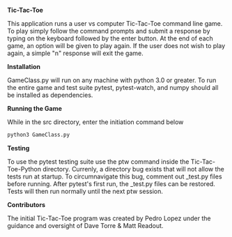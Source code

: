 **Tic-Tac-Toe**

This application runs a user vs computer Tic-Tac-Toe command line game. To play simply follow the command prompts and submit a response by typing on the keyboard followed by the enter button. At the end of each game, an option will be given to play again. If the user does not wish to play again, a simple "n" response will exit the game. 

**Installation**

GameClass.py will run on any machine with python 3.0 or greater. To run the entire game and test suite pytest, pytest-watch, and numpy should all be installed as dependencies.

**Running the Game**

While in the src directory, enter the initiation command below

```python
python3 GameClass.py
```

**Testing**

To use the pytest testing suite use the ptw command inside the Tic-Tac-Toe-Python directory. Currenly, a directory bug exists that will not allow the tests run at startup. To circumnavigate this bug, comment out _test.py files before running. After pytest's first run, the _test.py files can be restored. Tests will then run normally until the next ptw session. 

**Contributors**

The initial Tic-Tac-Toe program was created by Pedro Lopez under the guidance and oversight of Dave Torre & Matt Readout. 
